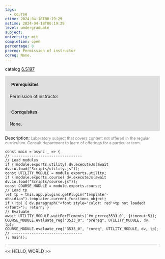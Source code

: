 ```yaml
---
tags:
  - course
ctime: 2024-04-18T00:19:29
mstime: 2024-04-18T00:19:29
level: undergraduate
subject: 
university: mit
completion: open
percentage: 0
prereq: Permission of instructor
coreq: None.
---
```


catalog [6.S197](http://student.mit.edu/catalog/m6e.html#6.S197)

<span style="display: block; padding: 15px; background-color: rgb(100, 100, 100, 0.2);"><font id="m_prereq3533_0" style="display: block; font-family: Arial, sans-serif; font-weight: bold; padding: 5px">Prerequisites</font><br><span id="prereq3533_0">Permission of instructor</span></span>
<span style="display: block; padding: 15px; background-color: rgb(100, 100, 100, 0.2);"><font id="m_coreq3533_0" style="display: block; font-family: Arial, sans-serif; font-weight: bold; padding: 5px">Corequisites</font><br><span id="coreq3533_0">None.</span></span>

<font style="">Description:</font>
<font style="color: grey; font-size: 0.8rem;">Laboratory subject that covers content not offered in the regular curriculum. Consult department to learn of offerings for a particular term.</font>

```dataviewjs
const main = async _ => {
// --------------------------------
// Load modules
if (!module.exports.utility) dv.executeJs(await dv.io.load("Scripts/utility.js"));
const UTILITY_MODULE = module.exports.utility;
if (!module.exports.course) dv.executeJs(await dv.io.load("Scripts/course.js"));
const COURSE_MODULE = module.exports.course;
// Load tp
let tp = this.app.plugins.getPlugin("templater-obsidian").templater.current_functions_object;
if (!tp) { dv.paragraph("<font style='color: red'>tp not loaded!</font>"); return; }
// Evaluate
await UTILITY_MODULE.waitForElements(`#m_prereq3533_0`, {timeout:5});
COURSE_MODULE.evaluate_req("3533_0", "prereq", UTILITY_MODULE, dv, tp);
COURSE_MODULE.evaluate_req("3533_0", "coreq", UTILITY_MODULE, dv, tp);
// --------------------------------
}; main();
```

---

<< HELLO, WORLD >>

